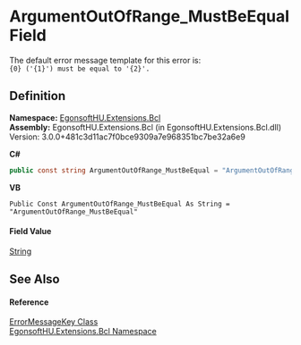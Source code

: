 # ArgumentOutOfRange_MustBeEqual Field


The default error message template for this error is:  
`{0} ('{1}') must be equal to '{2}'.`



## Definition
**Namespace:** <a href="N_EgonsoftHU_Extensions_Bcl.md">EgonsoftHU.Extensions.Bcl</a>  
**Assembly:** EgonsoftHU.Extensions.Bcl (in EgonsoftHU.Extensions.Bcl.dll) Version: 3.0.0+481c3d11ac7f0bce9309a7e968351bc7be32a6e9

**C#**
``` C#
public const string ArgumentOutOfRange_MustBeEqual = "ArgumentOutOfRange_MustBeEqual"
```
**VB**
``` VB
Public Const ArgumentOutOfRange_MustBeEqual As String = "ArgumentOutOfRange_MustBeEqual"
```



#### Field Value
<a href="https://learn.microsoft.com/dotnet/api/system.string" target="_blank" rel="noopener noreferrer">String</a>

## See Also


#### Reference
<a href="T_EgonsoftHU_Extensions_Bcl_ErrorMessageKey.md">ErrorMessageKey Class</a>  
<a href="N_EgonsoftHU_Extensions_Bcl.md">EgonsoftHU.Extensions.Bcl Namespace</a>  
